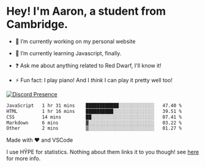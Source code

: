 # Hey! I'm Aaron, a student from Cambridge.

- 🔭 I’m currently working on my personal website

- 🌱 I’m currently learning Javascript, finally.

- ❓ Ask me about anything related to Red Dwarf, I'll know it!

- ⚡ Fun fact: I play piano! And I *think* I can play it pretty well too!

[![Discord Presence](https://lanyard.cnrad.dev/api/689805100331696149)](https://discord.com/users/689805100331696149)

<!--START_SECTION:waka-->

```txt
JavaScript   1 hr 31 mins    ████████████░░░░░░░░░░░░░   47.40 %
HTML         1 hr 16 mins    ██████████░░░░░░░░░░░░░░░   39.51 %
CSS          14 mins         ██░░░░░░░░░░░░░░░░░░░░░░░   07.41 %
Markdown     6 mins          ▓░░░░░░░░░░░░░░░░░░░░░░░░   03.22 %
Other        2 mins          ▒░░░░░░░░░░░░░░░░░░░░░░░░   01.27 %
```

<!--END_SECTION:waka-->
Made with ❤ and VSCode <img src="https://hit.yhype.me/github/profile?user_id=53441990" alt="">

I use HŸPE for statistics. Nothing about them links it to you though! see [here](https://yhype.me/) for more info.
